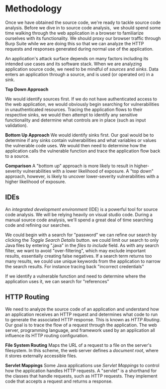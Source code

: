 # Methodology
Once we have obtained the source code, we're ready to tackle source code analysis.
Before we dive in to source code analysis,  we should spend some time walking through the web application in a browser to familiarize ourselves with its functionality.
We should proxy our browser traffic through Burp Suite while we are doing this so that we can analyze the HTTP requests and responses generated during normal use of the application.

An application's attack surface depends on many factors including its intended use cases and its software stack.
When we are analyzing application source code, we need to be mindful of _sources_ and _sinks_.
Data enters an application through a source, and is used (or operated on) in a sink.

**Top Down Approach**

We would identify sources first.
If we do not have authenticated access to the web application, we would obviously begin searching for vulnerabilities in unauthenticated resources.
Tracing the application flows to their respective sinks, we would then attempt to identify any sensitive functionality and determine what controls are in place (such as input validation).

**Bottom Up Approach**
We would identify sinks first.
Our goal would be to determine if any sinks contain vulnerabilities and what variables or values the vulnerable code uses.
We would then need to determine how the application calls the vulnerable function and trace the application flow back to a source.

**Comparison**
A "bottom up" approach is more likely to result in higher-severity vulnerabilities with a lower likelihood of exposure. A "top down" approach, however, is likely to uncover lower-severity vulnerabilities with a higher likelihood of exposure.

## IDEs
An _integrated development environment_ (IDE) is a powerful tool for source code analysis.
We will be relying heavily on visual studio code.
During a manual source code analysis, we'll spend a great deal of time searching code and refining our searches.

We could begin with a search for "password"
we can refine our search by clicking the _Toggle Search Details_ button.
we could limit our search to only Java files by entering ".java" in the _files to include_ field.
As with any search filter, we want to avoid "over-filtering", which may exclude important results, essentially creating false negatives.
If a search term returns too many results, we could use unique keywords from the application to narrow the search results.
For instance tracing back "incorrect credentials"

If we identify a vulnerable function and need to determine where the application uses it, we can search for "references"

## HTTP Routing
We need to analyze the source code of an application and understand how an application receives an HTTP request and determines what code to run to generate the associated HTTP response.
This is known as _HTTP Routing_.
Our goal is to trace the flow of a request through the application.
The web server, programming language, and framework used by an application all influence its HTTP routing configuration.

**File System Routing**
Maps the URL of a request to a file on the server's filesystem.
In this scheme, the web server defines a _document root_, where it stores externally accessible files.

**Servlet Mappings**
Some Java applications use _Servlet Mappings_ to control how the application handles HTTP requests.
A "servlet" is a shorthand for the classes that handle requests, such as HTTP requests.
They implement code that accepts a request and returns a response.
